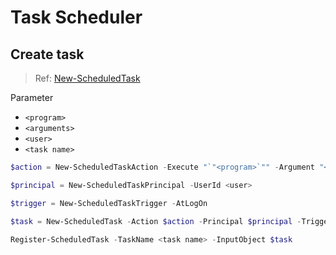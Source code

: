 # Task Scheduler

## Create task

> Ref: [New-ScheduledTask](https://learn.microsoft.com/en-us/powershell/module/scheduledtasks/new-scheduledtask?view=windowsserver2022-ps)

Parameter

- `<program>`
- `<arguments>`
- `<user>`
- `<task name>`

```powershell title="Administrator PowerShell"
$action = New-ScheduledTaskAction -Execute "`"<program>`"" -Argument "<arguments>"

$principal = New-ScheduledTaskPrincipal -UserId <user>

$trigger = New-ScheduledTaskTrigger -AtLogOn

$task = New-ScheduledTask -Action $action -Principal $principal -Trigger $trigger

Register-ScheduledTask -TaskName <task name> -InputObject $task
```
